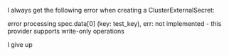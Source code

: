 I always get the following error when creating a ClusterExternalSecret:

error processing spec.data[0] (key: test_key), err: not implemented - this provider supports write-only operations

I give up
